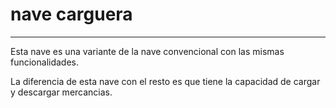 # nave carguera 

---
Esta nave es una variante de la nave convencional con las mismas funcionalidades.

La diferencia de esta nave con el resto es que tiene la capacidad de cargar y descargar mercancias.